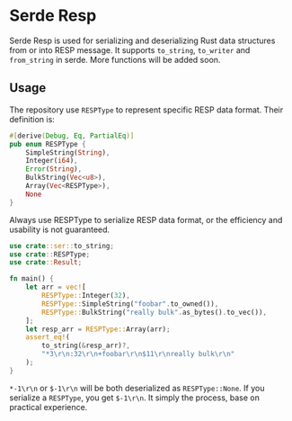 # Serde Resp

Serde Resp is used for serializing and deserializing Rust data structures from or into RESP message. It supports `to_string`, `to_writer` and `from_string` in serde. More functions will be added soon.

## Usage
The repository use `RESPType` to represent specific RESP data format. Their definition is:
```rust
#[derive(Debug, Eq, PartialEq)]
pub enum RESPType {
    SimpleString(String),
    Integer(i64),
    Error(String),
    BulkString(Vec<u8>),
    Array(Vec<RESPType>),
    None
}
```
Always use RESPType to serialize RESP data format, or the efficiency and usability is not guaranteed.

```rust
use crate::ser::to_string;
use crate::RESPType;
use crate::Result;

fn main() {
    let arr = vec![
        RESPType::Integer(32),
        RESPType::SimpleString("foobar".to_owned()),
        RESPType::BulkString("really bulk".as_bytes().to_vec()),
    ];
    let resp_arr = RESPType::Array(arr);
    assert_eq!(
        to_string(&resp_arr)?,
        "*3\r\n:32\r\n+foobar\r\n$11\r\nreally bulk\r\n"
    );
}
```

`*-1\r\n` or `$-1\r\n` will be both deserialized as `RESPType::None`. If you serialize a `RESPType`, you get `$-1\r\n`. It simply the process, base on practical experience. 